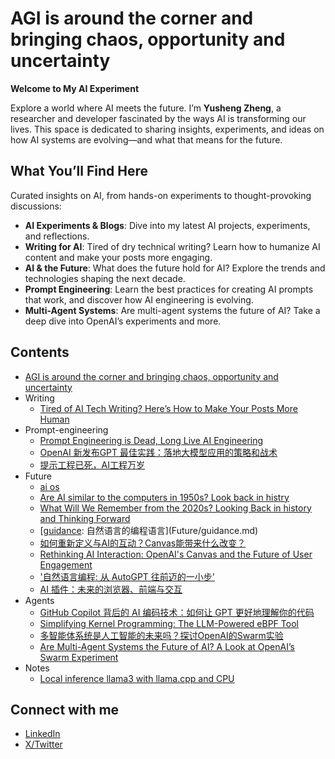 # AGI is around the corner and bringing chaos, opportunity and uncertainty

**Welcome to My AI Experiment**

Explore a world where AI meets the future. I’m **Yusheng Zheng**, a researcher and developer fascinated by the ways AI is transforming our lives. This space is dedicated to sharing insights, experiments, and ideas on how AI systems are evolving—and what that means for the future.

## **What You’ll Find Here**

Curated insights on AI, from hands-on experiments to thought-provoking discussions:

- **AI Experiments & Blogs**: Dive into my latest AI projects, experiments, and reflections.
- **Writing for AI**: Tired of dry technical writing? Learn how to humanize AI content and make your posts more engaging.
- **AI & the Future**: What does the future hold for AI? Explore the trends and technologies shaping the next decade.
- **Prompt Engineering**: Learn the best practices for creating AI prompts that work, and discover how AI engineering is evolving.
- **Multi-Agent Systems**: Are multi-agent systems the future of AI? Take a deep dive into OpenAI’s experiments and more.

## Contents

- [AGI is around the corner and bringing chaos, opportunity and uncertainty](index.md)
- Writing
  - [Tired of AI Tech Writing? Here’s How to Make Your Posts More Human](Writing/Feel-human.md)
- Prompt-engineering
  - [Prompt Engineering is Dead, Long Live AI Engineering](Prompt-engineering/prompt-dead.md)
  - [OpenAI 新发布GPT 最佳实践：落地大模型应用的策略和战术](Prompt-engineering/gpt-best-practice.md)
  - [提示工程已死，AI工程万岁](Prompt-engineering/prompt-dead.zh.md)
- Future
  - [ai os](Future/ai-os.md)
  - [Are AI similar to the computers in 1950s? Look back in histry](Future/history.md)
  - [What Will We Remember from the 2020s? Looking Back in history and Thinking Forward](Future/future-hostory.md)
  - [[guidance](https://github.com/microsoft/guidance): 自然语言的编程语言](Future/guidance.md)
  - [如何重新定义与AI的互动？Canvas能带来什么改变？](Future/openai-canvas.zh.md)
  - [Rethinking AI Interaction: OpenAI's Canvas and the Future of User Engagement](Future/openai-canvas.md)
  - ['自然语言编程: 从 AutoGPT 往前迈的一小步'](Future/natual-language-program.md)
  - [AI 插件：未来的浏览器、前端与交互](Future/plugin.md)
- Agents
  - [GitHub Copilot 背后的 AI 编码技术：如何让 GPT 更好地理解你的代码](Agents/copilot.md)
  - [Simplifying Kernel Programming: The LLM-Powered eBPF Tool](Agents/kgent.md)
  - [多智能体系统是人工智能的未来吗？探讨OpenAI的Swarm实验](Agents/swarm.zh.md)
  - [Are Multi-Agent Systems the Future of AI? A Look at OpenAI’s Swarm Experiment](Agents/swarm.md)
- Notes
  - [Local inference llama3 with llama.cpp and CPU](Notes/inference-locally.md)

## Connect with me

- [LinkedIn](https://www.linkedin.com/in/yunwei37/)
- [X/Twitter](https://x.com/yunwei37)
